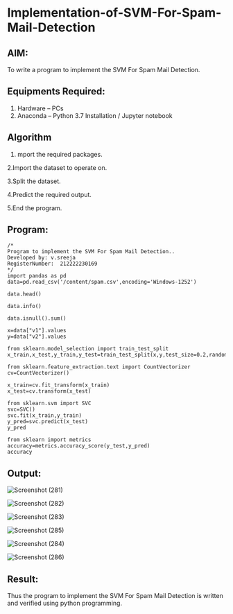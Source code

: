 # Implementation-of-SVM-For-Spam-Mail-Detection

## AIM:
To write a program to implement the SVM For Spam Mail Detection.

## Equipments Required:
1. Hardware – PCs
2. Anaconda – Python 3.7 Installation / Jupyter notebook

## Algorithm
1. mport the required packages.

2.Import the dataset to operate on.

3.Split the dataset.

4.Predict the required output.

5.End the program. 

## Program:
```
/*
Program to implement the SVM For Spam Mail Detection..
Developed by: v.sreeja
RegisterNumber:  212222230169
*/
import pandas as pd
data=pd.read_csv('/content/spam.csv',encoding='Windows-1252')

data.head()

data.info()

data.isnull().sum()

x=data["v1"].values
y=data["v2"].values

from sklearn.model_selection import train_test_split
x_train,x_test,y_train,y_test=train_test_split(x,y,test_size=0.2,random_state=0)

from sklearn.feature_extraction.text import CountVectorizer
cv=CountVectorizer()

x_train=cv.fit_transform(x_train)
x_test=cv.transform(x_test)

from sklearn.svm import SVC
svc=SVC()
svc.fit(x_train,y_train)
y_pred=svc.predict(x_test)
y_pred

from sklearn import metrics
accuracy=metrics.accuracy_score(y_test,y_pred)
accuracy

```
## Output:

![Screenshot (281)](https://github.com/VelasiriSreeja/Implementation-of-SVM-For-Spam-Mail-Detection/assets/118344328/3bf9555b-014a-4489-af50-13a16e45ebe3)

![Screenshot (282)](https://github.com/VelasiriSreeja/Implementation-of-SVM-For-Spam-Mail-Detection/assets/118344328/9cc04007-ad10-462b-9433-d0f0360ac245)


![Screenshot (283)](https://github.com/VelasiriSreeja/Implementation-of-SVM-For-Spam-Mail-Detection/assets/118344328/3566166c-bf66-405c-aac8-84245e7c904f)

![Screenshot (285)](https://github.com/VelasiriSreeja/Implementation-of-SVM-For-Spam-Mail-Detection/assets/118344328/85d87316-fc44-4633-8231-5aeae26457e1)


![Screenshot (284)](https://github.com/VelasiriSreeja/Implementation-of-SVM-For-Spam-Mail-Detection/assets/118344328/19927bc2-5139-4769-947d-331d20509829)


![Screenshot (286)](https://github.com/VelasiriSreeja/Implementation-of-SVM-For-Spam-Mail-Detection/assets/118344328/a5c51faa-50e7-4440-97d4-99aca435a155)

## Result:
Thus the program to implement the SVM For Spam Mail Detection is written and verified using python programming.
